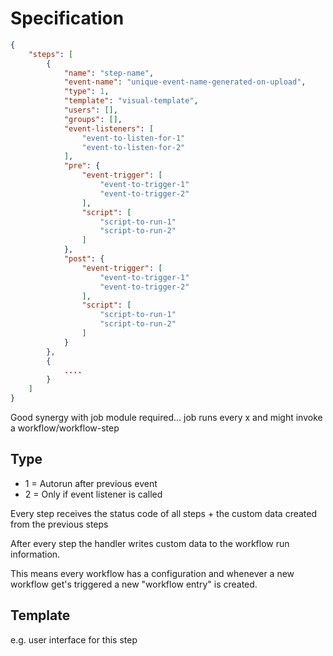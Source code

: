 # Specification

```json
{
	"steps": [
		{
			"name": "step-name",
			"event-name": "unique-event-name-generated-on-upload",
			"type": 1,
			"template": "visual-template",
			"users": [],
			"groups": [],
			"event-listeners": [
				"event-to-listen-for-1"
				"event-to-listen-for-2"
			],
			"pre": {
				"event-trigger": [
					"event-to-trigger-1"
					"event-to-trigger-2"
				],
				"script": [
					"script-to-run-1"
					"script-to-run-2"
				]
			},
			"post": {
				"event-trigger": [
					"event-to-trigger-1"
					"event-to-trigger-2"
				],
				"script": [
					"script-to-run-1"
					"script-to-run-2"
				]
			}
		},
		{
			....
		}
	]
}
```

Good synergy with job module required... job runs every x and might invoke a workflow/workflow-step

## Type

* 1 = Autorun after previous event
* 2 = Only if event listener is called

Every step receives the status code of all steps + the custom data created from the previous steps

After every step the handler writes custom data to the workflow run information.

This means every workflow has a configuration and whenever a new workflow get's triggered a new "workflow entry" is created.

## Template

e.g. user interface for this step